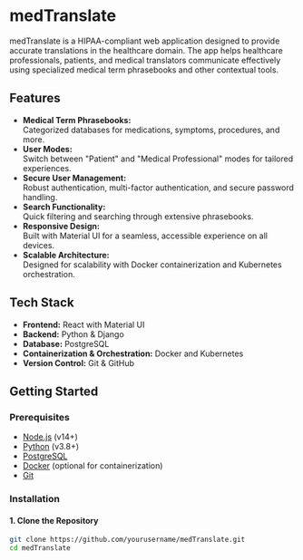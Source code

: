 # medTranslate

medTranslate is a HIPAA-compliant web application designed to provide accurate translations in the healthcare domain. The app helps healthcare professionals, patients, and medical translators communicate effectively using specialized medical term phrasebooks and other contextual tools.

## Features

- **Medical Term Phrasebooks:**  
  Categorized databases for medications, symptoms, procedures, and more.
- **User Modes:**  
  Switch between "Patient" and "Medical Professional" modes for tailored experiences.
- **Secure User Management:**  
  Robust authentication, multi-factor authentication, and secure password handling.
- **Search Functionality:**  
  Quick filtering and searching through extensive phrasebooks.
- **Responsive Design:**  
  Built with Material UI for a seamless, accessible experience on all devices.
- **Scalable Architecture:**  
  Designed for scalability with Docker containerization and Kubernetes orchestration.

## Tech Stack

- **Frontend:** React with Material UI
- **Backend:** Python & Django
- **Database:** PostgreSQL
- **Containerization & Orchestration:** Docker and Kubernetes
- **Version Control:** Git & GitHub

## Getting Started

### Prerequisites

- [Node.js](https://nodejs.org/) (v14+)
- [Python](https://www.python.org/) (v3.8+)
- [PostgreSQL](https://www.postgresql.org/)
- [Docker](https://www.docker.com/) (optional for containerization)
- [Git](https://git-scm.com/)

### Installation

#### 1. Clone the Repository

```bash
git clone https://github.com/yourusername/medTranslate.git
cd medTranslate
